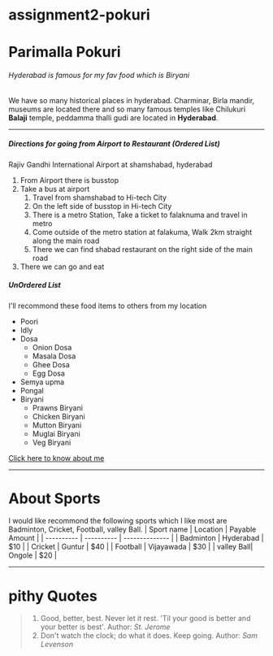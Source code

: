 # assignment2-pokuri
# Parimalla Pokuri
###### Hyderabad is famous for my fav food which is Biryani
We have so many historical places in hyderabad. Charminar, Birla mandir, museums are located there and so many famous temples like Chilukuri **Balaji** temple, peddamma thalli gudi are located in **Hyderabad**.

---

##### Directions for going from Airport to Restaurant (Ordered List)
Rajiv Gandhi International Airport at shamshabad, hyderabad
1. From Airport there is busstop
2. Take a bus at airport
    1. Travel from shamshabad to Hi-tech City
    2. On the left side of busstop in Hi-tech City
    3. There is a metro Station, Take a ticket to falaknuma and travel in metro
    4. Come outside of the metro station at falakuma, Walk 2km straight along the main road
    5. There we can find shabad restaurant on the right side of the main road
5. There we can go and eat

##### UnOrdered List
I'll recommond these food items to others from my location
* Poori
* Idly
* Dosa
    * Onion Dosa
    * Masala Dosa
    * Ghee Dosa
    * Egg Dosa
* Semya upma
* Pongal
* Biryani
    * Prawns Biryani
    * Chicken Biryani
    * Mutton Biryani
    * Muglai Biryani
    * Veg Biryani
    
[Click here to know about me](https://github.com/parimallapokuri/assignment2-pokuri/blob/main/AboutMe.md)

---

# About Sports
I would like recommond the following sports which I like most are Badminton, Cricket, Football, valley Ball.
| Sport name |  Location  | Payable Amount |
| ---------- | ---------- | -------------- |
| Badminton  | Hyderabad  |   $10          |
| Cricket    | Guntur     |   $40          |
| Football   | Vijayawada |   $30          |
| valley Ball| Ongole     |   $20          |

---

# pithy Quotes

> 1. Good, better, best. Never let it rest. 'Til your good is better and your better is best'.
Author: *St. Jerome*
> 2. Don't watch the clock; do what it does. Keep going.
Author: *Sam Levenson*